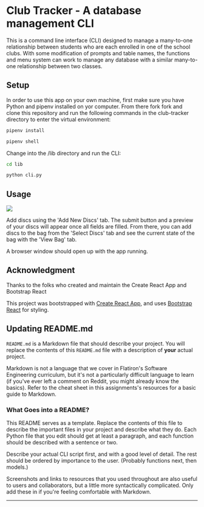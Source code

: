 
# Club Tracker - A database management CLI

This is a command line interface (CLI) designed to manage a many-to-one relationship between students who are each enrolled in one of the school clubs.  With some modification of prompts and table names, the functions and menu system can work to manage any database with a similar many-to-one relationship between two classes.

## Setup

In order to use this app on your own machine, first make sure you have Python and pipenv installed on yor computer.  From there fork fork and clone this repository and run the following commands in the club-tracker directory to enter the virtual environment:

```bash
pipenv install

pipenv shell
```
Change into the /lib directory and run the CLI:

```bash
cd lib

python cli.py
```

## Usage

![](https://github.com/apatari/phase-2-Project-disc-bag/blob/main/BagGif.gif)

Add discs using the 'Add New Discs' tab.  The submit button and a preview of your discs will appear once all fields are filled.  From there, you can add discs to the bag from the 'Select Discs' tab and see the current state of the bag with the 'View Bag' tab.

A browser window should open up with the app running.  

## Acknowledgment

Thanks to the folks who created and maintain the Create React App and Bootstrap React

This project was bootstrapped with [Create React App](https://github.com/facebook/create-react-app), and uses [Bootstrap React](https://react-bootstrap.netlify.app/) for styling.

## Updating README.md

`README.md` is a Markdown file that should describe your project. You will
replace the contents of this `README.md` file with a description of **your**
actual project.

Markdown is not a language that we cover in Flatiron's Software Engineering
curriculum, but it's not a particularly difficult language to learn (if you've
ever left a comment on Reddit, you might already know the basics). Refer to the
cheat sheet in this assignments's resources for a basic guide to Markdown.

### What Goes into a README?

This README serves as a template. Replace the contents of this file to describe
the important files in your project and describe what they do. Each Python file
that you edit should get at least a paragraph, and each function should be
described with a sentence or two.

Describe your actual CLI script first, and with a good level of detail. The rest
should be ordered by importance to the user. (Probably functions next, then
models.)

Screenshots and links to resources that you used throughout are also useful to
users and collaborators, but a little more syntactically complicated. Only add
these in if you're feeling comfortable with Markdown.

---
